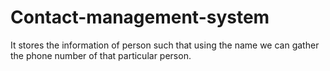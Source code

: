 # Contact-management-system
It stores the information of person such that using the name we can gather the phone number of that particular person.

